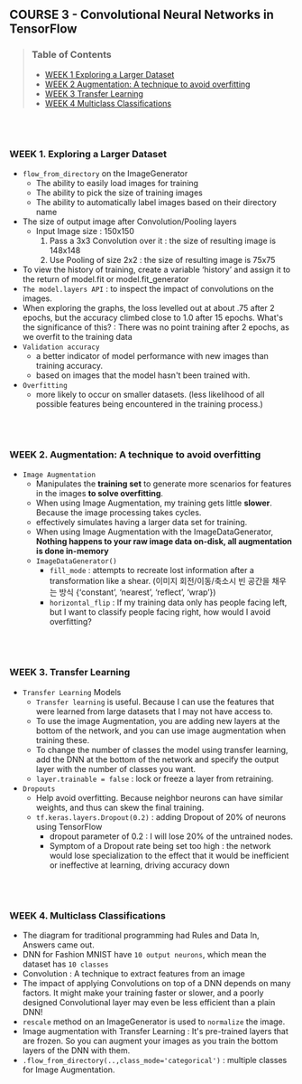 ## COURSE 3 - Convolutional Neural Networks in TensorFlow
>### Table of Contents   
> - [WEEK 1 Exploring a Larger Dataset](#3-1)        
> - [WEEK 2 Augmentation: A technique to avoid overfitting](#3-2)         
> - [WEEK 3 Transfer Learning](#3-3)          
> - [WEEK 4 Multiclass Classifications](#3-4)          

</br>
</br>

<a name='3-1'></a>
### WEEK 1. Exploring a Larger Dataset
- `flow_from_directory` on the ImageGenerator
  - The ability to easily load images for training
  - The ability to pick the size of training images
  - The ability to automatically label images based on their directory name
- The size of output image after Convolution/Pooling layers
  - Input Image size : 150x150
    1. Pass a 3x3 Convolution over it : the size of resulting image is 148x148
    2. Use Pooling of size 2x2 : the size of resulting image is 75x75
- To view the history of training, create a variable ‘history’ and assign it to the return of model.fit or model.fit_generator
- `The model.layers API` : to inspect the impact of convolutions on the images.
- When exploring the graphs, the loss levelled out at about .75 after 2 epochs, but the accuracy climbed close to 1.0 after 15 epochs. What's the significance of this? : There was no point training after 2 epochs, as we overfit to the training data
- `Validation accuracy` 
  - a better indicator of model performance with new images than training accuracy.
  - based on images that the model hasn't been trained with.
- `Overfitting` 
  - more likely to occur on smaller datasets. (less likelihood of all possible features being encountered in the training process.)


</br>
</br>

<a name='3-2'></a>
### WEEK 2. Augmentation: A technique to avoid overfitting
- `Image Augmentation`
  - Manipulates the **training set** to generate more scenarios for features in the images **to solve overfitting**.
  - When using Image Augmentation, my training gets little **slower**. Because the image processing takes cycles.
  - effectively simulates having a larger data set for training.
  - When using Image Augmentation with the ImageDataGenerator, **Nothing happens to your raw image data on-disk, all augmentation is done in-memory**
   - `ImageDataGenerator()`
     - `fill_mode` : attempts to recreate lost information after a transformation like a shear. (이미지 회전/이동/축소시 빈 공간을 채우는 방식 {‘constant’, ‘nearest’, ‘reflect’, ‘wrap’})
     - `horizontal_flip` : If my training data only has people facing left, but I want to classify people facing right, how would I avoid overfitting?

</br>
</br>

<a name='3-3'></a>
### WEEK 3. Transfer Learning
- `Transfer Learning` Models 
  - `Transfer learning` is useful. Because I can use the features that were learned from large datasets that I may not have access to.
  - To use the image Augmentation, you are adding new layers at the bottom of the network, and you can use image augmentation when training these.
  - To change the number of classes the model using transfer learning, add the DNN at the bottom of the network and specify the output layer with the number of classes you want.
  - `layer.trainable = false` : lock or freeze a layer from retraining.
- `Dropouts`
  - Help avoid overfitting. Because neighbor neurons can have similar weights, and thus can skew the final training.  
  - `tf.keras.layers.Dropout(0.2)` : adding Dropout of 20% of neurons using TensorFlow
    - dropout parameter of 0.2  : I will lose 20% of the untrained nodes.
    - Symptom of a Dropout rate being set too high : the network would lose specialization to the effect that it would be inefficient or ineffective at learning, driving accuracy down




</br>
</br>

<a name='3-4'></a>
### WEEK 4. Multiclass Classifications
- The diagram for traditional programming had Rules and Data In, Answers came out.
- DNN for Fashion MNIST have `10 output neurons`, which mean the dataset has `10 classes`
- Convolution : A technique to extract features from an image
- The impact of applying Convolutions on top of a DNN depends on many factors. It might make your training faster or slower, and a poorly designed Convolutional layer may even be less efficient than a plain DNN!
- `rescale` method on an ImageGenerator is used to `normalize` the image. 
- Image augmentation with Transfer Learning : It's pre-trained layers that are frozen. So you can augment your images as you train the bottom layers of the DNN with them.
- `.flow_from_directory(..,class_mode='categorical')` : multiple classes for Image Augmentation.

</br>
</br>
